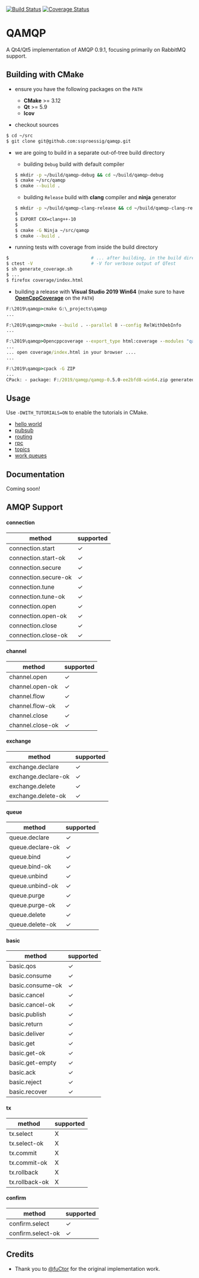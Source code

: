 [![Build Status](https://travis-ci.org/mbroadst/qamqp.svg?branch=master)](https://travis-ci.org/mbroadst/qamqp)
[![Coverage Status](https://img.shields.io/coveralls/mbroadst/qamqp.svg)](https://coveralls.io/r/mbroadst/qamqp?branch=master)

QAMQP
=============
A Qt4/Qt5 implementation of AMQP 0.9.1, focusing primarily on RabbitMQ support.


Building with CMake
------------
- ensure you have the following packages on the `PATH`
    - **CMake** >= 3.12 
    - **Qt** >= 5.9
    - **lcov**

- checkout sources
```sh
$ cd ~/src
$ git clone git@github.com:ssproessig/qamqp.git
```

- we are going to build in a separate out-of-tree build directory
    - building `Debug` build with default compiler
    ```sh
    $ mkdir -p ~/build/qamqp-debug && cd ~/build/qamqp-debug
    $ cmake ~/src/qamqp
    $ cmake --build .
    ```

    - building `Release` build with **clang** compiler and **ninja** generator
    ```sh
    $ mkdir -p ~/build/qamqp-clang-release && cd ~/build/qamqp-clang-release
    $
    $ EXPORT CXX=clang++-10
    $
    $ cmake -G Ninja ~/src/qamqp
    $ cmake --build .
    ```

- running tests with coverage from inside the build directory
```sh
$                               # ... after building, in the build directory
$ ctest -V                      # -V for verbose output of QTest
$ sh generate_coverage.sh
$ ...
$ firefox coverage/index.html
```

- building a release with **Visual Studio 2019 Win64**  (make sure to have **[OpenCppCoverage](https://github.com/OpenCppCoverage/OpenCppCoverage)** on the `PATH`)
```bat
F:\2019\qamqp>cmake G:\_projects\qamqp
...

F:\2019\qamqp>cmake --build . --parallel 8 --config RelWithDebInfo
...

F:\2019\qamqp>Opencppcoverage --export_type html:coverage --modules "qamqp*.exe" --sources G:\_projects\qamqp\src --optimized_build --cover_children  -- ctest -C RelWithDebInfo
...
... open coverage/index.html in your browser ....
...

F:\2019\qamqp>cpack -G ZIP
...
CPack: - package: F:/2019/qamqp/qamqp-0.5.0-ee2bfd8-win64.zip generated.
```


Usage
------------
Use `-DWITH_TUTORIALS=ON` to enable the tutorials in CMake.

* [hello world](https://github.com/mbroadst/qamqp/tree/master/tutorials/helloworld)
* [pubsub](https://github.com/mbroadst/qamqp/tree/master/tutorials/pubsub)
* [routing](https://github.com/mbroadst/qamqp/tree/master/tutorials/routing)
* [rpc](https://github.com/mbroadst/qamqp/tree/master/tutorials/rpc)
* [topics](https://github.com/mbroadst/qamqp/tree/master/tutorials/topics)
* [work queues](https://github.com/mbroadst/qamqp/tree/master/tutorials/workqueues)


Documentation
------------
Coming soon!


AMQP Support
------------

#### connection
| method | supported |
| ---    | ---       |
| connection.start      | ✓ |
| connection.start-ok   | ✓ |
| connection.secure     | ✓ |
| connection.secure-ok  | ✓ |
| connection.tune       | ✓ |
| connection.tune-ok    | ✓ |
| connection.open       | ✓ |
| connection.open-ok    | ✓ |
| connection.close      | ✓ |
| connection.close-ok   | ✓ |

#### channel
| method | supported |
| ------ | --------- |
| channel.open          | ✓ |
| channel.open-ok       | ✓ |
| channel.flow          | ✓ |
| channel.flow-ok       | ✓ |
| channel.close         | ✓ |
| channel.close-ok      | ✓ |

#### exchange
| method | supported |
| ------ | --------- |
| exchange.declare      | ✓ |
| exchange.declare-ok   | ✓ |
| exchange.delete       | ✓ |
| exchange.delete-ok    | ✓ |

#### queue
| method | supported |
| ------ | --------- |
| queue.declare         | ✓ |
| queue.declare-ok      | ✓ |
| queue.bind            | ✓ |
| queue.bind-ok         | ✓ |
| queue.unbind          | ✓ |
| queue.unbind-ok       | ✓ |
| queue.purge           | ✓ |
| queue.purge-ok        | ✓ |
| queue.delete          | ✓ |
| queue.delete-ok       | ✓ |

#### basic
| method | supported |
| ------ | --------- |
| basic.qos             | ✓ |
| basic.consume         | ✓ |
| basic.consume-ok      | ✓ |
| basic.cancel          | ✓ |
| basic.cancel-ok       | ✓ |
| basic.publish         | ✓ |
| basic.return          | ✓ |
| basic.deliver         | ✓ |
| basic.get             | ✓ |
| basic.get-ok          | ✓ |
| basic.get-empty       | ✓ |
| basic.ack             | ✓ |
| basic.reject          | ✓ |
| basic.recover         | ✓ |

#### tx
| method | supported |
| ------ | --------- |
| tx.select             | X |
| tx.select-ok          | X |
| tx.commit             | X |
| tx.commit-ok          | X |
| tx.rollback           | X |
| tx.rollback-ok        | X |

#### confirm
| method | supported |
| ------ | --------- |
| confirm.select        | ✓ |
| confirm.select-ok     | ✓ |

Credits
------------
* Thank you to [@fuCtor](https://github.com/fuCtor) for the original implementation work.
